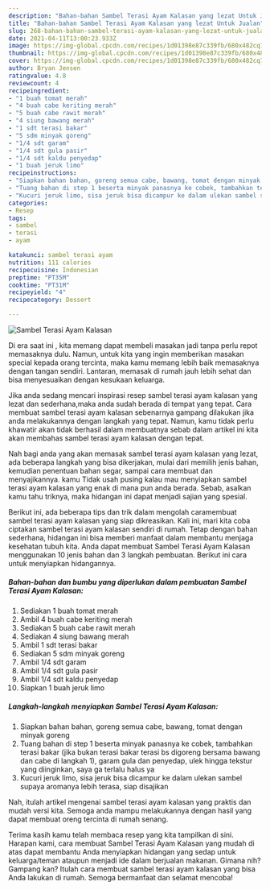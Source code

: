 ```yaml
---
description: "Bahan-bahan Sambel Terasi Ayam Kalasan yang lezat Untuk Jualan"
title: "Bahan-bahan Sambel Terasi Ayam Kalasan yang lezat Untuk Jualan"
slug: 268-bahan-bahan-sambel-terasi-ayam-kalasan-yang-lezat-untuk-jualan
date: 2021-04-11T13:00:23.933Z
image: https://img-global.cpcdn.com/recipes/1d01398e87c339fb/680x482cq70/sambel-terasi-ayam-kalasan-foto-resep-utama.jpg
thumbnail: https://img-global.cpcdn.com/recipes/1d01398e87c339fb/680x482cq70/sambel-terasi-ayam-kalasan-foto-resep-utama.jpg
cover: https://img-global.cpcdn.com/recipes/1d01398e87c339fb/680x482cq70/sambel-terasi-ayam-kalasan-foto-resep-utama.jpg
author: Bryan Jensen
ratingvalue: 4.8
reviewcount: 4
recipeingredient:
- "1 buah tomat merah"
- "4 buah cabe keriting merah"
- "5 buah cabe rawit merah"
- "4 siung bawang merah"
- "1 sdt terasi bakar"
- "5 sdm minyak goreng"
- "1/4 sdt garam"
- "1/4 sdt gula pasir"
- "1/4 sdt kaldu penyedap"
- "1 buah jeruk limo"
recipeinstructions:
- "Siapkan bahan bahan, goreng semua cabe, bawang, tomat dengan minyak goreng"
- "Tuang bahan di step 1 beserta minyak panasnya ke cobek, tambahkan terasi bakar (jika bukan terasi bakar terasi bs digoreng bersama bawang dan cabe di langkah 1), garam gula dan penyedap, ulek hingga tekstur yang diinginkan, saya ga terlalu halus ya"
- "Kucuri jeruk limo, sisa jeruk bisa dicampur ke dalam ulekan sambel supaya aromanya lebih terasa, siap disajikan"
categories:
- Resep
tags:
- sambel
- terasi
- ayam

katakunci: sambel terasi ayam 
nutrition: 111 calories
recipecuisine: Indonesian
preptime: "PT35M"
cooktime: "PT31M"
recipeyield: "4"
recipecategory: Dessert

---
```



![Sambel Terasi Ayam Kalasan](https://img-global.cpcdn.com/recipes/1d01398e87c339fb/680x482cq70/sambel-terasi-ayam-kalasan-foto-resep-utama.jpg)

Di era  saat ini , kita memang dapat membeli masakan jadi tanpa perlu repot memasaknya dulu. Namun, untuk kita yang ingin memberikan masakan special kepada orang tercinta, maka kamu memang lebih baik memasaknya dengan tangan sendiri. Lantaran, memasak di rumah jauh lebih sehat dan bisa menyesuaikan dengan kesukaan keluarga.

Jika anda sedang mencari inspirasi resep sambel terasi ayam kalasan yang lezat dan sederhana,maka anda sudah berada di tempat yang tepat. Cara membuat sambel terasi ayam kalasan  sebenarnya gampang dilakukan jika anda melakukannya dengan langkah yang tepat. Namun, kamu tidak perlu khawatir akan tidak berhasil dalam membuatnya 
sebab dalam artikel ini kita akan membahas sambel terasi ayam kalasan dengan tepat.  



Nah bagi anda yang akan memasak sambel terasi ayam kalasan yang lezat, ada beberapa langkah yang bisa dikerjakan, mulai dari memilih jenis bahan, kemudian penentuan bahan segar, sampai cara membuat dan menyajikannya. kamu Tidak usah pusing kalau mau menyiapkan sambel terasi ayam kalasan yang enak di mana pun anda berada. Sebab, asalkan kamu  tahu triknya, maka hidangan ini dapat menjadi sajian yang spesial.

Berikut ini, ada beberapa tips dan trik dalam mengolah caramembuat sambel terasi ayam kalasan yang siap dikreasikan. Kali ini, mari kita coba ciptakan sambel terasi ayam kalasan sendiri di rumah. Tetap dengan bahan sederhana, hidangan ini bisa memberi manfaat dalam membantu menjaga kesehatan tubuh kita. Anda dapat membuat Sambel Terasi Ayam Kalasan menggunakan 10 jenis bahan dan 3 langkah pembuatan. Berikut ini cara untuk menyiapkan hidangannya.

<!--inarticleads1-->

##### Bahan-bahan dan bumbu yang diperlukan dalam pembuatan Sambel Terasi Ayam Kalasan:

1. Sediakan 1 buah tomat merah
1. Ambil 4 buah cabe keriting merah
1. Sediakan 5 buah cabe rawit merah
1. Sediakan 4 siung bawang merah
1. Ambil 1 sdt terasi bakar
1. Sediakan 5 sdm minyak goreng
1. Ambil 1/4 sdt garam
1. Ambil 1/4 sdt gula pasir
1. Ambil 1/4 sdt kaldu penyedap
1. Siapkan 1 buah jeruk limo




<!--inarticleads2-->

##### Langkah-langkah menyiapkan Sambel Terasi Ayam Kalasan:

1. Siapkan bahan bahan, goreng semua cabe, bawang, tomat dengan minyak goreng
1. Tuang bahan di step 1 beserta minyak panasnya ke cobek, tambahkan terasi bakar (jika bukan terasi bakar terasi bs digoreng bersama bawang dan cabe di langkah 1), garam gula dan penyedap, ulek hingga tekstur yang diinginkan, saya ga terlalu halus ya
1. Kucuri jeruk limo, sisa jeruk bisa dicampur ke dalam ulekan sambel supaya aromanya lebih terasa, siap disajikan




Nah, itulah artikel mengenai  sambel terasi ayam kalasan  yang praktis dan mudah versi kita. Semoga anda mampu melakukannya dengan hasil yang dapat membuat oreng tercinta di rumah senang. 

Terima kasih kamu telah membaca resep yang kita tampilkan di sini. Harapan kami, cara membuat  Sambel Terasi Ayam Kalasan yang mudah di atas dapat membantu Anda menyiapkan hidangan yang sedap untuk keluarga/teman ataupun menjadi ide dalam berjualan makanan. Gimana nih? Gampang kan? Itulah cara membuat sambel terasi ayam kalasan yang bisa Anda lakukan di rumah. Semoga bermanfaat dan selamat mencoba!

